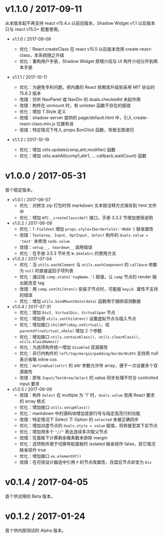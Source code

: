 v1.1.0 / 2017-09-11
============

从本版本起不再支持 react v15.4.x 以前旧版本，Shadow Widget v1.1 以后版本只与 react v15.5+ 配套使用。

  * v1.1.0 / 2017-09-09
    - 优化：React.createClass 在 react v15.5 以后版本改用 create-react-class，本系统随之升级
    - 优化：重构用户手册，Shadow Widget 原理介绍与 UI 构件介绍分开到两本手册

  * v1.1.1 / 2017-10-11
    - 优化：为避免专利问题，把内置的 React 依赖库升级到采用 MIT 协议的 15.6.2 版本
    - 改错：侦听 NavPanel 或 NavDiv 的 duals.checkedId 未起作用
    - 改错：构件在 unmount 时，有 unlisten 函数不存在的报错
    - 优化：增加 T.Style 定义
    - 改错：shadow-server 提供的 page/default.html 中，引入 create-react-class.min.js 位置有误
    - 改错：特定情况下传入 props.$onClick 函数，导致无限递归

  * v1.1.2 / 2017-10-19
    - 优化：增加 utils.update(comp,attr,modifier) 函数
    - 优化：增加 utils.waitAll(comp1,attr1, ... callback,waitCount) 函数

v1.0.0 / 2017-05-31
============

首个稳定版本。

  * v1.0.1 / 2017-06-07
    - 优化：对拼文 zip 打包时将 markdown 文本按注释方式保存到 html 文件中
    - 优化：增加 `WTC._createClass(def)` 接口，手册 3.3.2 节增加使用说明
  * v1.0.2 / 2017-06-09
    - 优化：`T.Fieldset` 增加 `props.style={borderColor:'#bbb'}` 缺省属性
    - 改错：`Textarea, Input, OptInput, Select` 构件的 `duals.value = 'text'` 未修改 `node.value`
    - 改错：`setup__, teardown__` 调用错误
    - 优化：在手册 3.5.3 节补充 `W.$dataSrc` 的使用方法
  * v1.0.3 / 2017-07-04
    - 优化：当 `utils.eachElement` 与 `utils.eachComponent` 的 `callbace` 参数为 `null` 时直接返回子项列表
    - 优化：通过给 `comp.state['tagName.']` 赋值，让 `comp` 节点的 render 输出能改变 tag
    - 改错：用 `comp.setChildren()` 安装子节点时，可能报 `keyid.` 属性不支持的错误
    - 优化：增加 `utils.bindMountData(data)` 函数用于捆绑调测数据
  * v1.0.4 / 2017-07-31
    - 优化：增加 `Div2, VirtualDiv, VirtualSpan` 节点 
    - 优化：增加用 `utils.setChildren()` 设置虚拟节点与插入节点
    - 优化：增加接口 `childOf(sKey,noVirtual)`，给 `parentOf(noVirtual,sRole)` 增加 2 个参数
    - 优化：增加接口 `utils.containKlass(), utils.clearKlass(), utils.klassNames()`
    - 优化：为选项构件统一增加 `disabled` 双源属性
    - 优化：非行内构件的 `left/top/margin/padding/borderWidth` 支持用 null 表示省略 inline css
    - 优化：`defineDual(attr)` 的 attr 参数允许传 array，便于一次设置多个双源属性
    - 改错：原有 `Input/TextArea/Select` 的 value 同步处理不符合 controlled input 要求
  * v1.0.5 / 2017-09-09
    - 改错：构件 `Select` 在 multiple 为 '1' 时，`duals.value` 改用 React 要求的 array 格式
    - 优化：增加接口 `utils.setupKlass()`
    - 优化：markdown 中的源码块增加首部行号与指定高亮行的功能
    - 改错：特定情况下 Select 下 Option 的 `selected` 未被正确同步
    - 优化：增加对虚节点的 `duals.style = value` 赋值，将转接至其下实节点
    - 优化：增加用多个 `"//"` 表达连续多次取父节点
    - 改错：在面板下计算剩余像素数未排除 margin
    - 优化：选项构件用于切换导航面板时 isolated 缺省视作 false，其它情况缺省视作 true 
    - 优化：增加接口 `ex.elementOf()`
    - 改错：在可视设计器选中引用 `P` 的节点改属性，存盘后节点却变为 `Div`

v0.1.4 / 2017-04-05
============

首个供试用的 Beta 版本。

v0.1.2 / 2017-01-24
============

首个供内部测试的 Alpha 版本。
